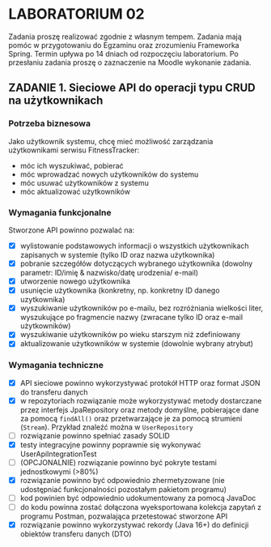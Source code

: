 # LABORATORIUM 02

Zadania proszę realizować zgodnie z własnym tempem. Zadania mają pomóc w przygotowaniu do Egzaminu oraz zrozumieniu
Frameworka Spring.
Termin upływa po 14 dniach od rozpoczęciu laboratorium. Po przesłaniu zadania proszę o zaznaczenie na Moodle wykonanie
zadania.

## ZADANIE 1. Sieciowe API do operacji typu CRUD na użytkownikach

### Potrzeba biznesowa

Jako użytkownik systemu, chcę mieć możliwość zarządzania użytkownikami
serwisu FitnessTracker:

- móc ich wyszukiwać, pobierać
- móc wprowadzać nowych użytkowników do systemu
- móc usuwać użytkowników z systemu
- móc aktualizować użytkowników

### Wymagania funkcjonalne

Stworzone API powinno pozwalać na:

- [x] wylistowanie podstawowych informacji o wszystkich użytkownikach zapisanych w systemie (tylko ID oraz nazwa
  użytkownika)
- [x] pobranie szczegółów dotyczących wybranego użytkownika (dowolny parametr: ID/imię & nazwisko/datę urodzenia/
  e-mail)
- [x] utworzenie nowego użytkownika
- [x] usunięcie użytkownika (konkretny, np. konkretny ID danego uzytkownika)
- [x] wyszukiwanie użytkowników po e-mailu, bez rozróżniania wielkości liter, wyszukujące po fragmencie nazwy (zwracane
  tylko ID oraz e-mail użytkowników)
- [x] wyszukiwanie użytkowników po wieku starszym niż zdefiniowany
- [x] aktualizowanie użytkowników w systemie (dowolnie wybrany atrybut)

### Wymagania techniczne

- [x] API sieciowe powinno wykorzystywać protokół HTTP oraz format JSON do transferu danych
- [x] w repozytoriach rozwiązanie może wykorzystywać metody dostarczane przez interfejs JpaRepository oraz metody
  domyślne, pobierające dane za pomocą `findAll()` oraz przetwarzające je za pomocą strumieni (`Stream`). Przykład
  znaleźć można w `UserRepository`
- [ ] rozwiązanie powinno spełniać zasady SOLID
- [x] testy integracyjne powinny poprawnie się wykonywać UserApiIntegrationTest
- [ ] (OPCJONALNIE) rozwiązanie powinno być pokryte testami jednostkowymi (>80%)
- [x] rozwiązanie powinno być odpowiednio zhermetyzowane (nie udostępniać funkcjonalności pozostałym pakietom programu)
- [ ] kod powinien być odpowiednio udokumentowany za pomocą JavaDoc
- [ ] do kodu powinna zostać dołączona wyeksportowana kolekcja zapytań z programu Postman, pozwalająca przetestować
  stworzone API
- [x] rozwiązanie powinno wykorzystywać rekordy (Java 16+) do definicji obiektów transferu danych (DTO)